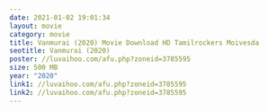 ```yaml
---
date: 2021-01-02 19:01:34
layout: movie
category: movie
title: Vanmurai (2020) Movie Download HD Tamilrockers Moivesda
seotitle: Vanmurai (2020)
poster: //luvaihoo.com/afu.php?zoneid=3785595
size: 500 MB
year: "2020"
link1: //luvaihoo.com/afu.php?zoneid=3785595
link2: //luvaihoo.com/afu.php?zoneid=3785595
---
```

